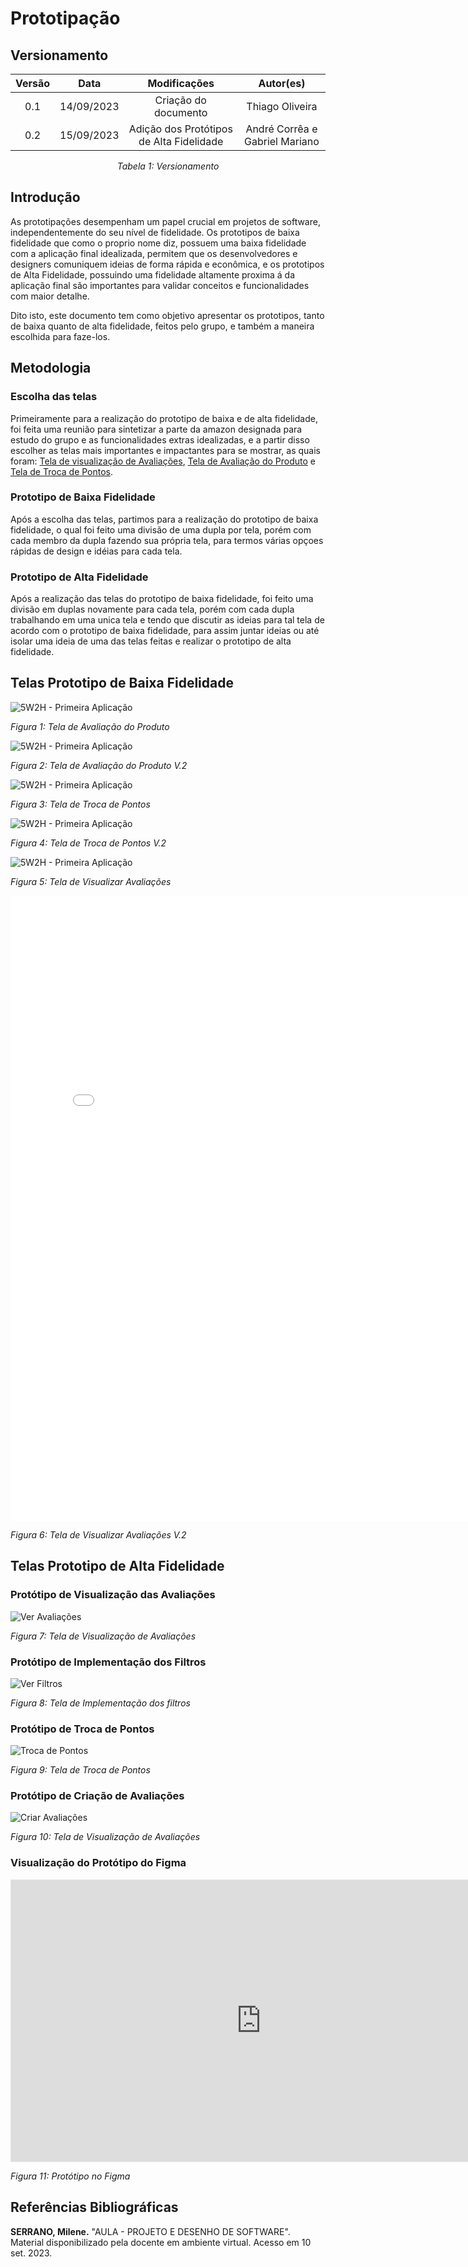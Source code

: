 # Prototipação

## Versionamento

<center>

| **Versão** | **Data** | **Modificações** | **Autor(es)** |
| :--: | :--: | :--: | :--: |
| 0.1 | 14/09/2023 | Criação do documento | Thiago Oliveira |
| 0.2 | 15/09/2023 | Adição dos Protótipos de Alta Fidelidade | André Corrêa e Gabriel Mariano |

*Tabela 1: Versionamento*

</center>

## Introdução

As prototipações desempenham um papel crucial em projetos de software, independentemente do seu nível de fidelidade. Os prototipos de baixa fidelidade que como o proprio nome diz, possuem uma baixa fidelidade com a aplicação final idealizada, permitem que os desenvolvedores e designers comuniquem ideias de forma rápida e econômica, e os prototipos de Alta Fidelidade, possuindo uma fidelidade altamente proxima á da aplicação final são importantes para validar conceitos e funcionalidades com maior detalhe.

Dito isto, este documento tem como objetivo apresentar os prototipos, tanto de baixa quanto de alta fidelidade, feitos pelo grupo, e também a maneira escolhida para faze-los.

## Metodologia

### Escolha das telas

Primeiramente para a realização do prototipo de baixa e de alta fidelidade, foi feita uma reunião para sintetizar a parte da amazon designada para estudo do grupo e as funcionalidades extras idealizadas, e a partir disso escolher as telas mais
importantes e impactantes para se mostrar, as quais foram: [Tela de visualização de Avaliações](), [Tela de Avaliação do Produto]() e [Tela de Troca de Pontos]().

### Prototipo de Baixa Fidelidade

Após a escolha das telas, partimos para a realização do prototipo de baixa fidelidade, o qual foi feito uma divisão de uma dupla por tela, porém com cada membro da dupla fazendo sua própria tela, para termos várias opçoes rápidas de design e idéias
para cada tela.

### Prototipo de Alta Fidelidade

Após a realização das telas do prototipo de baixa fidelidade, foi feito uma divisão em duplas novamente para cada tela, porém com cada dupla trabalhando em uma unica tela e tendo que discutir as ideias para tal tela de acordo com o prototipo de baixa
fidelidade,  para assim juntar ideias ou até isolar uma ideia de uma das telas feitas e realizar o prototipo de alta fidelidade.

## Telas Prototipo de Baixa Fidelidade

![5W2H - Primeira Aplicação](../../Assets/TelasPrototipos/BaixaFidelidade/AvaliacaoDoProdutoBaixa.jpg)

*Figura 1: Tela de Avaliação do Produto*

![5W2H - Primeira Aplicação](../../Assets/TelasPrototipos/BaixaFidelidade/AvalicaoDoProdutoBaixaV2.jpg)

*Figura 2: Tela de Avaliação do Produto V.2*

![5W2H - Primeira Aplicação](../../Assets/TelasPrototipos/BaixaFidelidade/TrocaDePontosBaixa.jpg)

*Figura 3: Tela de Troca de Pontos*

![5W2H - Primeira Aplicação](../../Assets/TelasPrototipos/BaixaFidelidade/TrocaDePontosBaixaV2.jpg)

*Figura 4: Tela de Troca de Pontos V.2*

![5W2H - Primeira Aplicação](../../Assets/TelasPrototipos/BaixaFidelidade/VisualizarAvaliacaoBaixa.jpg)

*Figura 5: Tela de Visualizar Avaliações*

<!DOCTYPE html>
<html lang="en">

<body>

<div> <embed src="../../Assets/TelasPrototipos/BaixaFidelidade/VerAvaliacaoBaixaV2.pdf" width="800px" height="1000px" />
</div>

</body>
</html>

*Figura 6: Tela de Visualizar Avaliações V.2*

## Telas Prototipo de Alta Fidelidade

### Protótipo de Visualização das Avaliações

![Ver Avaliações](../../Assets/TelasPrototipos/AltaFidelidade/ver_avaliacoes.jpg)

*Figura 7: Tela de Visualização de Avaliações*

### Protótipo de Implementação dos Filtros

![Ver Filtros](../../Assets/TelasPrototipos/AltaFidelidade/filtros.jpg)

*Figura 8: Tela de Implementação dos filtros*

### Protótipo de Troca de Pontos

![Troca de Pontos](../../Assets/TelasPrototipos/AltaFidelidade/troca_pontos.jpg)

*Figura 9: Tela de Troca de Pontos*

### Protótipo de Criação de Avaliações

![Criar Avaliações](../../Assets/TelasPrototipos/AltaFidelidade/criar_avaliacoes.jpg)

*Figura 10: Tela de Visualização de Avaliações*

### Visualização do Protótipo do Figma

<!DOCTYPE html>
<html lang="en">

<body>

<iframe style="border: 1px solid rgba(0, 0, 0, 0.1);" width="800" height="450" src="https://www.figma.com/embed?embed_host=share&url=https%3A%2F%2Fwww.figma.com%2Ffile%2F76HdsqRDztVFu2Ygnsf8rZ%2FPrototipo%3Ftype%3Ddesign%26node-id%3D0%253A1%26mode%3Ddesign%26t%3DYLzeDyc6J6Jq2HyK-1" allowfullscreen></iframe>
</div>

</body>
</html>

*Figura 11: Protótipo no Figma*

## Referências Bibliográficas

**SERRANO, Milene.** "AULA - PROJETO E DESENHO DE SOFTWARE". Material disponibilizado pela docente em ambiente virtual. Acesso em 10 set. 2023.
